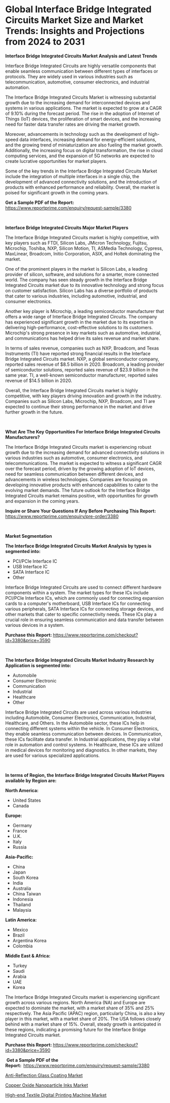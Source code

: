 <p><h1>Global Interface Bridge Integrated Circuits Market Size and Market Trends: Insights and Projections from 2024 to 2031</h1></p><p><strong>Interface Bridge Integrated Circuits Market Analysis and Latest Trends</strong></p>
<p><p>Interface Bridge Integrated Circuits are highly versatile components that enable seamless communication between different types of interfaces or protocols. They are widely used in various industries such as telecommunication, automotive, consumer electronics, and industrial automation.</p><p>The Interface Bridge Integrated Circuits Market is witnessing substantial growth due to the increasing demand for interconnected devices and systems in various applications. The market is expected to grow at a CAGR of 9.10% during the forecast period. The rise in the adoption of Internet of Things (IoT) devices, the proliferation of smart devices, and the increasing need for faster data transfer rates are driving the market growth.</p><p>Moreover, advancements in technology such as the development of high-speed data interfaces, increasing demand for energy-efficient solutions, and the growing trend of miniaturization are also fueling the market growth. Additionally, the increasing focus on digital transformation, the rise in cloud computing services, and the expansion of 5G networks are expected to create lucrative opportunities for market players.</p><p>Some of the key trends in the Interface Bridge Integrated Circuits Market include the integration of multiple interfaces in a single chip, the development of advanced connectivity solutions, and the introduction of products with enhanced performance and reliability. Overall, the market is poised for significant growth in the coming years.</p></p>
<p><strong>Get a Sample PDF of the Report:&nbsp;</strong> <a href="https://www.reportprime.com/enquiry/request-sample/3380">https://www.reportprime.com/enquiry/request-sample/3380</a></p>
<p>&nbsp;</p>
<p><strong>Interface Bridge Integrated Circuits Major Market Players</strong></p>
<p><p>The Interface Bridge Integrated Circuits market is highly competitive, with key players such as FTDI, Silicon Labs, JMicron Technology, Fujitsu, Microchip, Toshiba, NXP, Silicon Motion, TI, ASMedia Technology, Cypress, MaxLinear, Broadcom, Initio Corporation, ASIX, and Holtek dominating the market.</p><p>One of the prominent players in the market is Silicon Labs, a leading provider of silicon, software, and solutions for a smarter, more connected world. The company has seen steady growth in the Interface Bridge Integrated Circuits market due to its innovative technology and strong focus on customer satisfaction. Silicon Labs has a diverse portfolio of products that cater to various industries, including automotive, industrial, and consumer electronics.</p><p>Another key player is Microchip, a leading semiconductor manufacturer that offers a wide range of Interface Bridge Integrated Circuits. The company has experienced significant growth in the market due to its expertise in delivering high-performance, cost-effective solutions to its customers. Microchip's strong presence in key markets such as automotive, industrial, and communications has helped drive its sales revenue and market share.</p><p>In terms of sales revenue, companies such as NXP, Broadcom, and Texas Instruments (TI) have reported strong financial results in the Interface Bridge Integrated Circuits market. NXP, a global semiconductor company, reported sales revenue of $8.5 billion in 2020. Broadcom, a leading provider of semiconductor solutions, reported sales revenue of $23.9 billion in the same year. TI, a well-known semiconductor manufacturer, reported sales revenue of $14.5 billion in 2020.</p><p>Overall, the Interface Bridge Integrated Circuits market is highly competitive, with key players driving innovation and growth in the industry. Companies such as Silicon Labs, Microchip, NXP, Broadcom, and TI are expected to continue their strong performance in the market and drive further growth in the future.</p></p>
<p>&nbsp;</p>
<p><strong>What Are The Key Opportunities For Interface Bridge Integrated Circuits Manufacturers?</strong></p>
<p><p>The Interface Bridge Integrated Circuits market is experiencing robust growth due to the increasing demand for advanced connectivity solutions in various industries such as automotive, consumer electronics, and telecommunications. The market is expected to witness a significant CAGR over the forecast period, driven by the growing adoption of IoT devices, need for seamless communication between different devices, and advancements in wireless technologies. Companies are focusing on developing innovative products with enhanced capabilities to cater to the evolving market demands. The future outlook for the Interface Bridge Integrated Circuits market remains positive, with opportunities for growth and expansion in the coming years.</p></p>
<p><strong>Inquire or Share Your Questions If Any Before Purchasing This Report:</strong> <a href="https://www.reportprime.com/enquiry/pre-order/3380">https://www.reportprime.com/enquiry/pre-order/3380</a></p>
<p>&nbsp;</p>
<p><strong>Market Segmentation</strong></p>
<p><strong>The Interface Bridge Integrated Circuits Market Analysis by types is segmented into:</strong></p>
<p><ul><li>PCI/PCIe Interface IC</li><li>USB Interface IC</li><li>SATA Interface IC</li><li>Other</li></ul></p>
<p><p>Interface Bridge Integrated Circuits are used to connect different hardware components within a system. The market types for these ICs include PCI/PCIe Interface ICs, which are commonly used for connecting expansion cards to a computer's motherboard, USB Interface ICs for connecting various peripherals, SATA Interface ICs for connecting storage devices, and other markets that cater to specific connectivity needs. These ICs play a crucial role in ensuring seamless communication and data transfer between various devices in a system.</p></p>
<p><strong>Purchase this Report:&nbsp;</strong><a href="https://www.reportprime.com/checkout?id=3380&price=3590">https://www.reportprime.com/checkout?id=3380&price=3590</a></p>
<p>&nbsp;</p>
<p><strong>The Interface Bridge Integrated Circuits Market Industry Research by Application is segmented into:</strong></p>
<p><ul><li>Automobile</li><li>Consumer Electronic</li><li>Communication</li><li>Industrial</li><li>Healthcare</li><li>Other</li></ul></p>
<p><p>Interface Bridge Integrated Circuits are used across various industries including Automobile, Consumer Electronics, Communication, Industrial, Healthcare, and Others. In the Automobile sector, these ICs help in connecting different systems within the vehicle. In Consumer Electronics, they enable seamless communication between devices. In Communication, these ICs facilitate data transfer. In Industrial applications, they play a vital role in automation and control systems. In Healthcare, these ICs are utilized in medical devices for monitoring and diagnostics. In other markets, they are used for various specialized applications.</p></p>
<p>&nbsp;</p>
<p><strong>In terms of Region, the Interface Bridge Integrated Circuits Market Players available by Region are:</strong></p>
<p>
    <p> <strong> North America: </strong>
        <ul>
            <li>United States</li>
            <li>Canada</li>
        </ul>
        </p> 
    <p> <strong> Europe: </strong>
        <ul>
            <li>Germany</li>
            <li>France</li>
            <li>U.K.</li>
            <li>Italy</li>
            <li>Russia</li>
        </ul>
        </p> 
    <p> <strong> Asia-Pacific: </strong>
        <ul>
            <li>China</li>
            <li>Japan</li>
            <li>South Korea</li>
            <li>India</li>
            <li>Australia</li>
            <li>China Taiwan</li>
            <li>Indonesia</li>
            <li>Thailand</li>
            <li>Malaysia</li>
        </ul>
        </p> 
    <p> <strong> Latin America: </strong>
        <ul>
            <li>Mexico</li>
            <li>Brazil</li>
            <li>Argentina Korea</li>
            <li>Colombia</li>
        </ul>
        </p> 
    <p> <strong> Middle East & Africa: </strong>
        <ul>
            <li>Turkey</li>
            <li>Saudi</li>
            <li>Arabia</li>
            <li>UAE</li>
            <li>Korea</li>
        </ul>
    </p>
    </p>
<p><p>The Interface Bridge Integrated Circuits market is experiencing significant growth across various regions. North America (NA) and Europe are expected to dominate the market, with a market share of 35% and 25% respectively. The Asia Pacific (APAC) region, particularly China, is also a key player in this market, with a market share of 20%. The USA follows closely behind with a market share of 15%. Overall, steady growth is anticipated in these regions, indicating a promising future for the Interface Bridge Integrated Circuits market.</p></p>
<p><strong>Purchase this Report: </strong><a href="https://www.reportprime.com/checkout?id=3380&price=3590">https://www.reportprime.com/checkout?id=3380&price=3590</a></p>
<p>&nbsp;<strong>Get a Sample PDF of the Report:&nbsp;&nbsp;</strong><a href="https://www.reportprime.com/enquiry/request-sample/3380">https://www.reportprime.com/enquiry/request-sample/3380</a></p>
<p><strong></strong></p>
<p><p><a href="https://www.linkedin.com/pulse/anti-reflection-glass-coating-market-insights-players-forecast-syjvc?trackingId=L63hsgRUwyLTNypLgLJzUA%3D%3D">Anti-Reflection Glass Coating Market</a></p><p><a href="https://www.linkedin.com/pulse/copper-oxide-nanoparticle-inks-market-share-amp-new-trends-vnrgc?trackingId=6cZ78lQOnkAKLeAbTQRVTA%3D%3D">Copper Oxide Nanoparticle Inks Market</a></p><p><a href="https://www.linkedin.com/pulse/high-end-textile-digital-printing-machine-market-research-wzivc?trackingId=sHP5IYQQRVJPll9DbYTJcA%3D%3D">High-end Textile Digital Printing Machine Market</a></p></p>